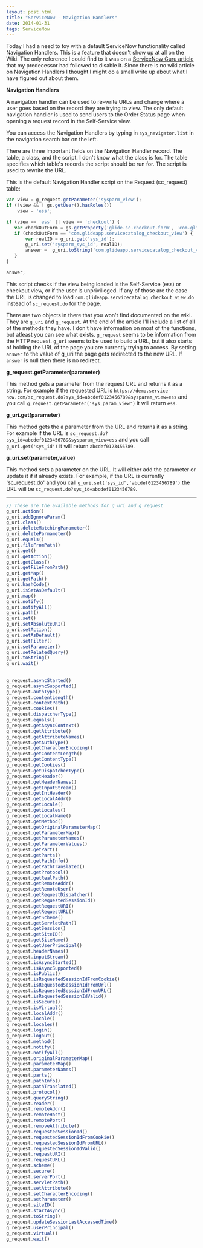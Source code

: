 ```yaml
---
layout: post.html
title: "ServiceNow - Navigation Handlers"
date: 2014-01-31
tags: ServiceNow
---
```

Today I had a need to toy with a default ServiceNow functionality called Navigation Handlers. This is a feature that doesn't show up at all on the Wiki. The only reference I could find to it was on a [ServiceNow Guru article](http://www.servicenowguru.com/system-ui/ui-pages-system-ui/overriding-ess-checkout-view-catalog-requests/) that my predecessor had followed to disable it. Since there is no wiki article on Navigation Handlers I thought I might do a small write up about what I have figured out about them.

**Navigation Handlers**

A navigation handler can be used to re-write URLs and change where a user goes based on the record they are trying to view. The only default navigation handler is used to send users to the Order Status page when opening a request record in the Self-Service view.

You can access the Navigation Handlers by typing in `sys_navigator.list` in the navigation search bar on the left.

There are three important fields on the Navigation Handler record. The table, a class, and the script. I don't know what the class is for. The table specifies which table's records the script should be run for. The script is used to rewrite the URL.

This is the default Navigation Handler script on the Request (sc_request) table:

```js
var view = g_request.getParameter('sysparm_view');
if (!view && ! gs.getUser().hasRoles())
    view = 'ess';

if (view == 'ess' || view == 'checkout') {
   var checkOutForm = gs.getProperty('glide.sc.checkout.form', 'com.glideapp.servicecatalog_checkout_view');
   if (checkOutForm == 'com.glideapp.servicecatalog_checkout_view') {
       var realID = g_uri.get('sys_id');
       g_uri.set('sysparm_sys_id', realID);
       answer =  g_uri.toString('com.glideapp.servicecatalog_checkout_view.do');
   }
}

answer;
```

This script checks if the view being loaded is the Self-Service (ess) or checkout view, or if the user is unprivilleged. If any of those are the case the URL is changed to load `com.glideapp.servicecatalog_checkout_view.do` instead of `sc_request.do` for the page.

There are two objects in there that you won't find documented on the wiki. They are `g_uri` and `g_request`. At the end of the article I'll include a list of all of the methods they have. I don't have information on most of the functions, but atleast you can see what exists. `g_request` seems to be information from the HTTP request. `g_uri` seems to be used to build a URL, but it also starts of holding the URL of the page you are currently trying to access. By setting `answer` to the value of g_uri the page gets redirected to the new URL. If `answer` is null then there is no redirect.

**g_request.getParameter(parameter)**

This method gets a parameter from the request URL and returns it as a string. For example if the requested URL is `https://demo.service-now.com/sc_request.do?sys_id=abcdef0123456789&sysparam_view=ess` and you call `g_request.getParameter('sys_param_view')` it will return `ess`.

**g_uri.get(parameter)**

This method gets the a parameter from the URL and returns it as a string. For example if the  URL is `sc_request.do?sys_id=abcdef0123456789&sysparam_view=ess` and you call `g_uri.get('sys_id')` it will return `abcdef0123456789`.

**g_uri.set(parameter,value)**

This method sets a parameter on the URL. It will either add the parameter or update it if it already exists. For example, if the URL is currently 'sc_request.do' and you call `g_uri.set('sys_id','abcdef0123456789')` the URL will be `sc_request.do?sys_id=abcdef0123456789`.

---

```js
// These are the available methods for g_uri and g_request
g_uri.action()
g_uri.addIgnoreParam()
g_uri.class()
g_uri.deleteMatchingParameter()
g_uri.deleteParmameter()
g_uri.equals()
g_uri.fileFromPath()
g_uri.get()
g_uri.getAction()
g_uri.getClass()
g_uri.getFileFromPath()
g_uri.getMap()
g_uri.getPath()
g_uri.hashCode()
g_uri.isSetAsDefault()
g_uri.map()
g_uri.notify()
g_uri.notifyAll()
g_uri.path()
g_uri.set()
g_uri.setAbsoluteURI()
g_uri.setAction()
g_uri.setAsDefault()
g_uri.setFilter()
g_uri.setParameter()
g_uri.setRelatedQuery()
g_uri.toString()
g_uri.wait()
 
 
g_request.asyncStarted()
g_request.asyncSupported()
g_request.authType()
g_request.contentLength()
g_request.contextPath()
g_request.cookies()
g_request.dispatcherType()
g_request.equals()
g_request.getAsyncContext()
g_request.getAttribute()
g_request.getAttributeNames()
g_request.getAuthType()
g_request.getCharacterEncoding()
g_request.getContentLength()
g_request.getContentType()
g_request.getCookies()
g_request.getDispatcherType()
g_request.getHeader()
g_request.getHeaderNames()
g_request.getInputStream()
g_request.getIntHeader()
g_request.getLocalAddr()
g_request.getLocale()
g_request.getLocales()
g_request.getLocalName()
g_request.getMethod()
g_request.getOriginalParameterMap()
g_request.getParameterMap()
g_request.getParameterNames()
g_request.getParameterValues()
g_request.getPart()
g_request.getParts()
g_request.getPathInfo()
g_request.getPathTranslated()
g_request.getProtocol()
g_request.getRealPath()
g_request.getRemoteAddr()
g_request.getRemoteUser()
g_request.getRequestDispatcher()
g_request.getRequestedSessionId()
g_request.getRequestURI()
g_request.getRequestURL()
g_request.getScheme()
g_request.getServletPath()
g_request.getSession()
g_request.getSiteID()
g_request.getSiteName()
g_request.getUserPrincipal()
g_request.headerNames()
g_request.inputStream()
g_request.isAsyncStarted()
g_request.isAsyncSupported()
g_request.isPublic()
g_request.isRequestedSessionIdFromCookie()
g_request.isRequestedSessionIdFromUrl()
g_request.isRequestedSessionIdFromURL()
g_request.isRequestedSessionIdValid()
g_request.isSecure()
g_request.isVirtual()
g_request.localAddr()
g_request.locale()
g_request.locales()
g_request.login()
g_request.logout()
g_request.method()
g_request.notify()
g_request.notifyAll()
g_request.originalParameterMap()
g_request.parameterMap()
g_request.parameterNames()
g_request.parts()
g_request.pathInfo()
g_request.pathTranslated()
g_request.protocol()
g_request.queryString()
g_request.reader()
g_request.remoteAddr()
g_request.remoteHost()
g_request.remotePort()
g_request.removeAttribute()
g_request.requestedSessionId()
g_request.requestedSessionIdFromCookie()
g_request.requestedSessionIdFromURL()
g_request.requestedSessionIdValid()
g_request.requestURI()
g_request.requestURL()
g_request.scheme()
g_request.secure()
g_request.serverPort()
g_request.servletPath()
g_request.setAttribute()
g_request.setCharacterEncoding()
g_request.setParameter()
g_request.siteID()
g_request.startAsync()
g_request.toString()
g_request.updateSessionLastAccessedTime()
g_request.userPrincipal()
g_request.virtual()
g_request.wait()
```